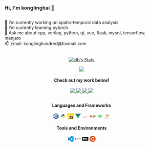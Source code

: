 ### Hi, I'm konglingbai 👋
<h2></h2>
🔭 I’m currently working on spatio-temporal data analysis
<br>
🌱 I’m currently learning pytorch
<br>
💬 Ask me about cpp, verilog, python, qt, vue, flask, mysql, tensorflow, manjaro
<br>
📫 Email: konglinghundred@foxmail.com
<br>
<h2></h2>
<p align="center">
  <a href="https://github.com/lingbai-kong" class="rich-diff-level-one">
    <img src="https://github-readme-stats.vercel.app/api?username=lingbai-kong&title_color=333&text_color=777" alt="klb's Stats" >
  </a>
</p>                                                                                                                              
<p align="center">
  <a href="https://blog.csdn.net/qq_21496041" target="_blank" alt="CSDN" title="CSDN">
    <img src="https://img.icons8.com/material/48/000000/csdn.png" width="30px"/>
  </a>
  <br><br>
  <strong>Check out my work below!</strong>
  <br><br>
  <a href="https://github.com/lingbai-kong">
    <img src="https://badges.pufler.dev/visits/lingbai-kong/lingbai-kong?style=flat-square&color=black&logo=github">
  </a>
  <a href="https://github.com/lingbai-kong">
    <img src="https://badges.pufler.dev/years/lingbai-kong?style=flat-square&color=black&logo=github">
  </a>
  <a href="https://github.com/lingbai-kong?tab=repositories">
    <img src="https://badges.pufler.dev/repos/lingbai-kong?style=flat-square&color=black&logo=github">
  </a>
  <a href="https://github.com/lingbai-kong">
    <img src="https://badges.pufler.dev/commits/monthly/lingbai-kong?style=flat-square&color=black&logo=github">
  </a>
</p>
<h2></h2>

<p align="center">
<!--   <a width="343" href="https://github.com/lingbai-kong" class="rich-diff-level-one">
    <img align="right" src="https://github-readme-stats.vercel.app/api/top-langs/?username=lingbai-kong&title_color=333&text_color=777" width="343" height="220"  alt="klb's Top Langs"> 
  </a> -->
  <strong>Languages and Frameworks</strong>
  <br><br>
  <code><img height="20" src="https://raw.githubusercontent.com/github/explore/80688e429a7d4ef2fca1e82350fe8e3517d3494d/topics/cpp/cpp.png" alt="C++" title="C++"></code>
  <code><img height="20" src="https://raw.githubusercontent.com/github/explore/80688e429a7d4ef2fca1e82350fe8e3517d3494d/topics/python/python.png" alt="Python" title="Python"></code>
  <code><img height="20" src="https://raw.githubusercontent.com/github/explore/80688e429a7d4ef2fca1e82350fe8e3517d3494d/topics/javascript/javascript.png" alt="JavaScript" title="JavaScript"></code>
  <code><img height="20" src="https://raw.githubusercontent.com/github/explore/80688e429a7d4ef2fca1e82350fe8e3517d3494d/topics/vue/vue.png" alt="Vue" title="Vue"></code>
  <code><img height="20" src="https://raw.githubusercontent.com/github/explore/80688e429a7d4ef2fca1e82350fe8e3517d3494d/topics/mysql/mysql.png" alt="MySQL" title="MySQL"></code>
  <code><img height="20" src="https://raw.githubusercontent.com/github/explore/80688e429a7d4ef2fca1e82350fe8e3517d3494d/topics/git/git.png" alt="Git" title="Git"></code>
  <code><img height="20" src="https://raw.githubusercontent.com/github/explore/80688e429a7d4ef2fca1e82350fe8e3517d3494d/topics/qt/qt.png" alt="Qt" title="Qt"></code>
  <code><img height="20" src="https://raw.githubusercontent.com/github/explore/80688e429a7d4ef2fca1e82350fe8e3517d3494d/topics/tensorflow/tensorflow.png" alt="TensorFlow" title="TensorFlow"></code>
  <br><br>
  <strong>Tools and Environments</strong>
  <br><br>
  <code><img height="20" src="https://raw.githubusercontent.com/github/explore/80688e429a7d4ef2fca1e82350fe8e3517d3494d/topics/visual-studio-code/visual-studio-code.png" alt="VSCode" title="VSCode"></code>
  <code><img height="20" src="https://raw.githubusercontent.com/github/explore/80688e429a7d4ef2fca1e82350fe8e3517d3494d/topics/flask/flask.png" alt="Flask" title="Flask"></code>
  <code><img height="20" src="https://raw.githubusercontent.com/github/explore/80688e429a7d4ef2fca1e82350fe8e3517d3494d/topics/markdown/markdown.png" alt="Markdown" title="MarkDown"></code>
  <code><img height="20" src="https://raw.githubusercontent.com/github/explore/80688e429a7d4ef2fca1e82350fe8e3517d3494d/topics/ubuntu/ubuntu.png" alt="Ubuntu" title="Ubuntu"></code>
</p>
<h2></h2>
<!--
**lingbai-kong/lingbai-kong** is a ✨ _special_ ✨ repository because its `README.md` (this file) appears on your GitHub profile.

Here are some ideas to get you started:

- 🔭 I’m currently working on ...
- 🌱 I’m currently learning ...
- 👯 I’m looking to collaborate on ...
- 🤔 I’m looking for help with ...
- 💬 Ask me about ...
- 📫 How to reach me: ...
- 😄 Pronouns: ...
- ⚡ Fun fact: ...
-->
